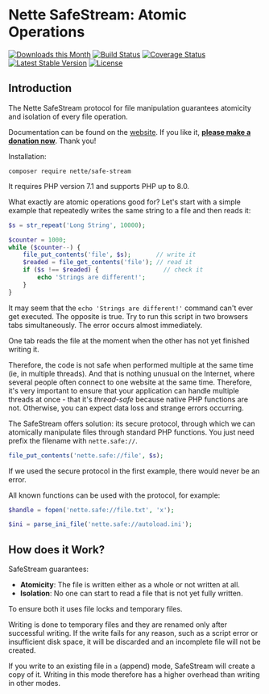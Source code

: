 Nette SafeStream: Atomic Operations
===================================

[![Downloads this Month](https://img.shields.io/packagist/dm/nette/safe-stream.svg)](https://packagist.org/packages/nette/safe-stream)
[![Build Status](https://travis-ci.org/nette/safe-stream.svg?branch=master)](https://travis-ci.org/nette/safe-stream)
[![Coverage Status](https://coveralls.io/repos/github/nette/safe-stream/badge.svg?branch=master)](https://coveralls.io/github/nette/safe-stream?branch=master)
[![Latest Stable Version](https://poser.pugx.org/nette/safe-stream/v/stable)](https://github.com/nette/safe-stream/releases)
[![License](https://img.shields.io/badge/license-New%20BSD-blue.svg)](https://github.com/nette/safe-stream/blob/master/license.md)


Introduction
------------

The Nette SafeStream protocol for file manipulation guarantees atomicity and isolation of every file operation.

Documentation can be found on the [website](https://doc.nette.org/safestream). If you like it, **[please make a donation now](https://github.com/sponsors/dg)**. Thank you!

Installation:

```shell
composer require nette/safe-stream
```

It requires PHP version 7.1 and supports PHP up to 8.0.


What exactly are atomic operations good for? Let's start with a simple example that repeatedly writes the same string to a file and then reads it:

```php
$s = str_repeat('Long String', 10000);

$counter = 1000;
while ($counter--) {
	file_put_contents('file', $s);       // write it
	$readed = file_get_contents('file'); // read it
	if ($s !== $readed) {                  // check it
		echo 'Strings are different!';
	}
}
```

It may seem that the `echo 'Strings are different!'` command can't ever get executed. The opposite is true. Try to run this script in two browsers tabs simultaneously. The error occurs almost immediately.

One tab reads the file at the moment when the other has not yet finished writing it.

Therefore, the code is not safe when performed multiple at the same time (ie, in multiple threads). And that is nothing unusual on the Internet, where several people often connect to one website at the same time. Therefore, it's very important to ensure that your application can handle multiple threads at once - that it's *thread-safe* because native PHP functions are not. Otherwise, you can expect data loss and strange errors occurring.

The SafeStream offers solution: its secure protocol, through which we can atomically manipulate files through standard PHP functions. You just need prefix the filename with `nette.safe://`.

```php
file_put_contents('nette.safe://file', $s);
```

If we used the secure protocol in the first example, there would never be an error.

All known functions can be used with the protocol, for example:

```php
$handle = fopen('nette.safe://file.txt', 'x');

$ini = parse_ini_file('nette.safe://autoload.ini');
```

How does it Work?
-----------------

SafeStream guarantees:

- **Atomicity**: The file is written either as a whole or not written at all.
- **Isolation**: No one can start to read a file that is not yet fully written.

To ensure both it uses file locks and temporary files.

Writing is done to temporary files and they are renamed only after successful writing. If the write fails for any reason, such as a script error or insufficient disk space, it will be discarded and an incomplete file will not be created.

If you write to an existing file in `a` (append) mode, SafeStream will create a copy of it. Writing in this mode therefore has a higher overhead than writing in other modes.
